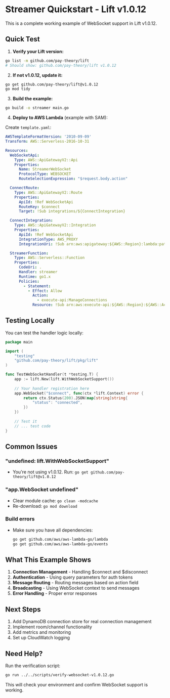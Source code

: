 # Streamer Quickstart - Lift v1.0.12

This is a complete working example of WebSocket support in Lift v1.0.12.

## Quick Test

1. **Verify your Lift version:**
```bash
go list -m github.com/pay-theory/lift
# Should show: github.com/pay-theory/lift v1.0.12
```

2. **If not v1.0.12, update it:**
```bash
go get github.com/pay-theory/lift@v1.0.12
go mod tidy
```

3. **Build the example:**
```bash
go build -o streamer main.go
```

4. **Deploy to AWS Lambda** (example with SAM):

Create `template.yaml`:
```yaml
AWSTemplateFormatVersion: '2010-09-09'
Transform: AWS::Serverless-2016-10-31

Resources:
  WebSocketApi:
    Type: AWS::ApiGatewayV2::Api
    Properties:
      Name: StreamerWebSocket
      ProtocolType: WEBSOCKET
      RouteSelectionExpression: "$request.body.action"

  ConnectRoute:
    Type: AWS::ApiGatewayV2::Route
    Properties:
      ApiId: !Ref WebSocketApi
      RouteKey: $connect
      Target: !Sub integrations/${ConnectIntegration}

  ConnectIntegration:
    Type: AWS::ApiGatewayV2::Integration
    Properties:
      ApiId: !Ref WebSocketApi
      IntegrationType: AWS_PROXY
      IntegrationUri: !Sub arn:aws:apigateway:${AWS::Region}:lambda:path/2015-03-31/functions/${StreamerFunction.Arn}/invocations

  StreamerFunction:
    Type: AWS::Serverless::Function
    Properties:
      CodeUri: .
      Handler: streamer
      Runtime: go1.x
      Policies:
        - Statement:
          - Effect: Allow
            Action:
              - execute-api:ManageConnections
            Resource: !Sub arn:aws:execute-api:${AWS::Region}:${AWS::AccountId}:${WebSocketApi}/*
```

## Testing Locally

You can test the handler logic locally:

```go
package main

import (
    "testing"
    "github.com/pay-theory/lift/pkg/lift"
)

func TestWebSocketHandler(t *testing.T) {
    app := lift.New(lift.WithWebSocketSupport())
    
    // Your handler registration here
    app.WebSocket("$connect", func(ctx *lift.Context) error {
        return ctx.Status(200).JSON(map[string]string{
            "status": "connected",
        })
    })
    
    // Test it
    // ... test code
}
```

## Common Issues

### "undefined: lift.WithWebSocketSupport"
- You're not using v1.0.12. Run: `go get github.com/pay-theory/lift@v1.0.12`

### "app.WebSocket undefined"
- Clear module cache: `go clean -modcache`
- Re-download: `go mod download`

### Build errors
- Make sure you have all dependencies:
  ```bash
  go get github.com/aws/aws-lambda-go/lambda
  go get github.com/aws/aws-lambda-go/events
  ```

## What This Example Shows

1. **Connection Management** - Handling $connect and $disconnect
2. **Authentication** - Using query parameters for auth tokens
3. **Message Routing** - Routing messages based on action field
4. **Broadcasting** - Using WebSocket context to send messages
5. **Error Handling** - Proper error responses

## Next Steps

1. Add DynamoDB connection store for real connection management
2. Implement room/channel functionality
3. Add metrics and monitoring
4. Set up CloudWatch logging

## Need Help?

Run the verification script:
```bash
go run ../../scripts/verify-websocket-v1.0.12.go
```

This will check your environment and confirm WebSocket support is working. 